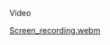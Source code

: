 Video

[Screen_recording.webm](https://github.com/NurzatGitHub/Android/assets/122099167/16365ead-f4e0-4343-b632-b7db1eb49183)
